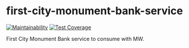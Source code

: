 # first-city-monument-bank-service

[![Maintainability](https://api.codeclimate.com/v1/badges/2b7984138e5855c7dc84/maintainability)](https://codeclimate.com/repos/61ffffc677112701b9000362/maintainability)
[![Test Coverage](https://api.codeclimate.com/v1/badges/2b7984138e5855c7dc84/test_coverage)](https://codeclimate.com/repos/61ffffc677112701b9000362/test_coverage)

First City Monument Bank service to consume with MW.
